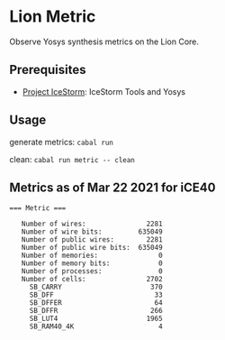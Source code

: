 # Lion Metric

Observe Yosys synthesis metrics on the Lion Core.

## Prerequisites
* [Project IceStorm](https://github.com/standardsemiconductor/VELDT-info#project-icestorm): IceStorm Tools and Yosys

## Usage
generate metrics: `cabal run`

clean: `cabal run metric -- clean`

## Metrics as of Mar 22 2021 for iCE40
```
=== Metric ===

   Number of wires:               2281
   Number of wire bits:         635049
   Number of public wires:        2281
   Number of public wire bits:  635049
   Number of memories:               0
   Number of memory bits:            0
   Number of processes:              0
   Number of cells:               2702
     SB_CARRY                      370
     SB_DFF                         33
     SB_DFFER                       64
     SB_DFFR                       266
     SB_LUT4                      1965
     SB_RAM40_4K                     4
```